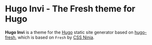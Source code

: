 # Hugo Invi - The Fresh theme for Hugo

**Hugo Invi** is a theme for the [Hugo](https://gohugo.io) static site generator based on [hugo-fresh](https://github.com/StefMa/hugo-fresh), which is based on `Fresh` by [CSS Ninja](https://cssninja.io/product/fresh).